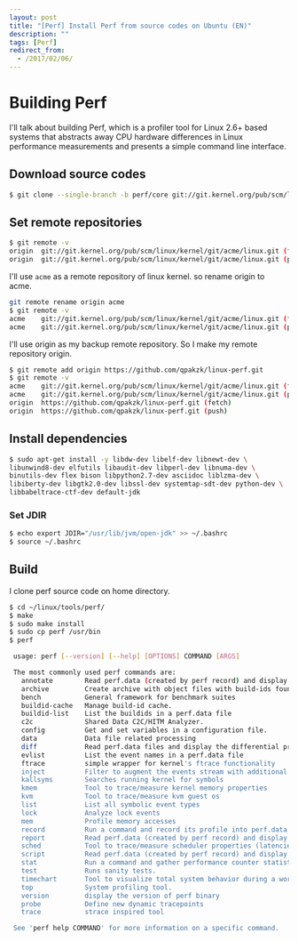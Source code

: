 ```yaml
---
layout: post
title: "[Perf] Install Perf from source codes on Ubuntu (EN)"
description: ""
tags: [Perf]
redirect_from:
  - /2017/02/06/
---
```


# Building Perf

I'll talk about building Perf, which is a profiler tool for Linux 2.6+ based systems that abstracts away CPU hardware differences in Linux performance measurements and presents a simple command line interface.

## Download source codes

```sh
$ git clone --single-branch -b perf/core git://git.kernel.org/pub/scm/linux/kernel/git/acme/linux.git
```

## Set remote repositories

```sh
$ git remote -v
origin	git://git.kernel.org/pub/scm/linux/kernel/git/acme/linux.git (fetch)
origin	git://git.kernel.org/pub/scm/linux/kernel/git/acme/linux.git (push)
```

I'll use `acme` as a remote repository of linux kernel. so rename origin to acme.

```sh
git remote rename origin acme
$ git remote -v
acme	git://git.kernel.org/pub/scm/linux/kernel/git/acme/linux.git (fetch)
acme	git://git.kernel.org/pub/scm/linux/kernel/git/acme/linux.git (push)
```

I'll use origin as my backup remote repository. So I make my remote repository origin.

```sh
$ git remote add origin https://github.com/qpakzk/linux-perf.git
$ git remote -v
acme	git://git.kernel.org/pub/scm/linux/kernel/git/acme/linux.git (fetch)
acme	git://git.kernel.org/pub/scm/linux/kernel/git/acme/linux.git (push)
origin	https://github.com/qpakzk/linux-perf.git (fetch)
origin	https://github.com/qpakzk/linux-perf.git (push)
```

## Install dependencies

```sh
$ sudo apt-get install -y libdw-dev libelf-dev libnewt-dev \
libunwind8-dev elfutils libaudit-dev libperl-dev libnuma-dev \
binutils-dev flex bison libpython2.7-dev asciidoc liblzma-dev \
libiberty-dev libgtk2.0-dev libssl-dev systemtap-sdt-dev python-dev \
libbabeltrace-ctf-dev default-jdk
```

### Set JDIR

```sh
$ echo export JDIR="/usr/lib/jvm/open-jdk" >> ~/.bashrc
$ source ~/.bashrc
```

## Build

I clone perf source code on home directory.

```sh
$ cd ~/linux/tools/perf/
$ make
$ sudo make install
$ sudo cp perf /usr/bin
$ perf

 usage: perf [--version] [--help] [OPTIONS] COMMAND [ARGS]

 The most commonly used perf commands are:
   annotate        Read perf.data (created by perf record) and display annotated code
   archive         Create archive with object files with build-ids found in perf.data file
   bench           General framework for benchmark suites
   buildid-cache   Manage build-id cache.
   buildid-list    List the buildids in a perf.data file
   c2c             Shared Data C2C/HITM Analyzer.
   config          Get and set variables in a configuration file.
   data            Data file related processing
   diff            Read perf.data files and display the differential profile
   evlist          List the event names in a perf.data file
   ftrace          simple wrapper for kernel's ftrace functionality
   inject          Filter to augment the events stream with additional information
   kallsyms        Searches running kernel for symbols
   kmem            Tool to trace/measure kernel memory properties
   kvm             Tool to trace/measure kvm guest os
   list            List all symbolic event types
   lock            Analyze lock events
   mem             Profile memory accesses
   record          Run a command and record its profile into perf.data
   report          Read perf.data (created by perf record) and display the profile
   sched           Tool to trace/measure scheduler properties (latencies)
   script          Read perf.data (created by perf record) and display trace output
   stat            Run a command and gather performance counter statistics
   test            Runs sanity tests.
   timechart       Tool to visualize total system behavior during a workload
   top             System profiling tool.
   version         display the version of perf binary
   probe           Define new dynamic tracepoints
   trace           strace inspired tool

 See 'perf help COMMAND' for more information on a specific command.
```
